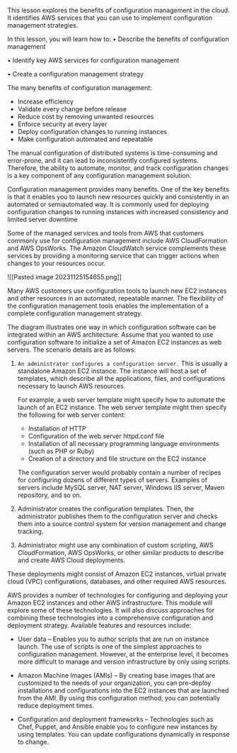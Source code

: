 This lesson explores the benefits of configuration management in the cloud. It identifies AWS services that you can use to implement configuration management strategies.

In this lesson, you will learn how to:
• Describe the benefits of configuration management 

• Identify key AWS services for configuration management 

• Create a configuration management strategy



The many benefits of configuration management:
- Increase efficiency 
- Validate every change before release
- Reduce cost by removing unwanted resources
- Enforce security at every layer
- Deploy configuration changes to running instances
- Make configuration automated and repeatable


The manual configuration of distributed systems is time-consuming and error-prone, and it can lead to inconsistently configured systems. Therefore, the ability to automate, monitor, and track configuration changes is a key component of any configuration management solution.

Configuration management provides many benefits. One of the key benefits is that it enables you to launch new resources quickly and consistently in an automated or semiautomated way. It is commonly used for deploying configuration changes to running instances with increased consistency and limited server downtime

Some of the managed services and tools from AWS that customers commonly use for configuration management include AWS CloudFormation and AWS OpsWorks. The Amazon CloudWatch service complements these services by providing a monitoring service that can trigger actions when changes to your resources occur.

![[Pasted image 20231125154655.png]]

Many AWS customers use configuration tools to launch new EC2 instances and other resources in an automated, repeatable manner. The flexibility of the configuration management tools enables the implementation of a complete configuration management strategy.

The diagram illustrates one way in which configuration software can be integrated within an AWS architecture. Assume that you wanted to use configuration software to initialize a set of Amazon EC2 instances as web servers. The scenario details are as follows:
1. `An administrator configures a configuration server.`
	This is usually a standalone Amazon EC2 instance. The instance will host a set of templates, which describe all the applications, files, and configurations necessary to launch AWS resources. 
	
	For example, a web server template might specify how to automate the launch of an EC2 instance.
	The web server template might then specify the following for web server content: 
	 - Installation of HTTP
	 - Configuration of the web server httpd.conf file 
	 - Installation of all necessary programming language environments (such as PHP or Ruby)
	 - Creation of a directory and file structure on the EC2 instance
	 
	 The configuration server would probably contain a number of recipes for configuring dozens of different types of servers. Examples of servers include MySQL server, NAT server, Windows IIS server, Maven repository, and so on.

2. Administrator creates the configuration templates. Then, the administrator publishes them to the configuration server and checks them into a source control system for version management and change tracking.
   
3. Administrator might use any combination of custom scripting, AWS CloudFormation, AWS OpsWorks, or other similar products to describe and create AWS Cloud deployments. 

These deployments might consist of Amazon EC2 instances, virtual private cloud (VPC) configurations, databases, and other required AWS resources.


AWS provides a number of technologies for configuring and deploying your Amazon EC2 instances and other AWS infrastructure. This module will explore some of these technologies. It will also discuss approaches for combining these technologies into a comprehensive configuration and deployment strategy. Available features and resources include:
- User data – Enables you to author scripts that are run on instance launch. The use of scripts is one of the simplest approaches to configuration management. However, at the enterprise level, it becomes more difficult to manage and version infrastructure by only using scripts.
  
- Amazon Machine Images (AMIs) – By creating base images that are customized to the needs of your organization, you can pre-deploy installations and configurations into the EC2 instances that are launched from the AMI. By using this configuration method, you can potentially reduce deployment times.
  
- Configuration and deployment frameworks – Technologies such as Chef, Puppet, and Ansible enable you to configure new instances by using templates. You can update configurations dynamically in response to change.